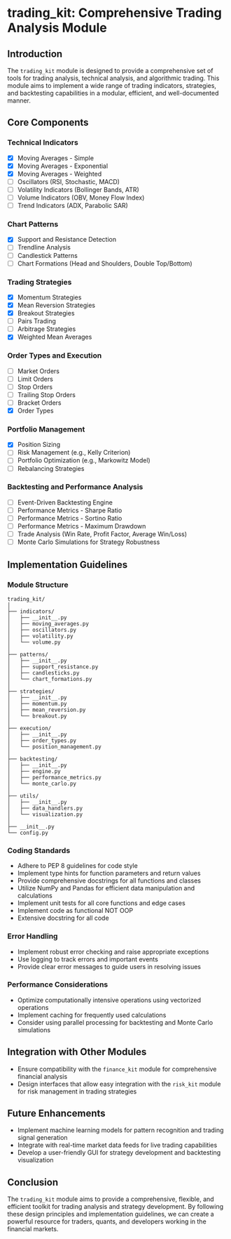 # trading_kit: Comprehensive Trading Analysis Module

## Introduction

The `trading_kit` module is designed to provide a comprehensive set of tools for trading analysis, technical analysis, and algorithmic trading. This module aims to implement a wide range of trading indicators, strategies, and backtesting capabilities in a modular, efficient, and well-documented manner.

## Core Components

### Technical Indicators

- [x] Moving Averages - Simple
- [x] Moving Averages - Exponential
- [x] Moving Averages - Weighted
- [ ] Oscillators (RSI, Stochastic, MACD)
- [ ] Volatility Indicators (Bollinger Bands, ATR)
- [ ] Volume Indicators (OBV, Money Flow Index)
- [ ] Trend Indicators (ADX, Parabolic SAR)

### Chart Patterns

- [x] Support and Resistance Detection
- [ ] Trendline Analysis
- [ ] Candlestick Patterns
- [ ] Chart Formations (Head and Shoulders, Double Top/Bottom)

### Trading Strategies

- [x] Momentum Strategies
- [x] Mean Reversion Strategies
- [x] Breakout Strategies
- [ ] Pairs Trading
- [ ] Arbitrage Strategies
- [x] Weighted Mean Averages

### Order Types and Execution

- [ ] Market Orders
- [ ] Limit Orders
- [ ] Stop Orders
- [ ] Trailing Stop Orders
- [ ] Bracket Orders
- [x] Order Types

### Portfolio Management

- [x] Position Sizing
- [ ] Risk Management (e.g., Kelly Criterion)
- [ ] Portfolio Optimization (e.g., Markowitz Model)
- [ ] Rebalancing Strategies

### Backtesting and Performance Analysis

- [ ] Event-Driven Backtesting Engine
- [ ] Performance Metrics - Sharpe Ratio
- [ ] Performance Metrics - Sortino Ratio
- [ ] Performance Metrics - Maximum Drawdown
- [ ] Trade Analysis (Win Rate, Profit Factor, Average Win/Loss)
- [ ] Monte Carlo Simulations for Strategy Robustness

## Implementation Guidelines

### Module Structure

```
trading_kit/
│
├── indicators/
│   ├── __init__.py
│   ├── moving_averages.py
│   ├── oscillators.py
│   ├── volatility.py
│   └── volume.py
│
├── patterns/
│   ├── __init__.py
│   ├── support_resistance.py
│   ├── candlesticks.py
│   └── chart_formations.py
│
├── strategies/
│   ├── __init__.py
│   ├── momentum.py
│   ├── mean_reversion.py
│   └── breakout.py
│
├── execution/
│   ├── __init__.py
│   ├── order_types.py
│   └── position_management.py
│
├── backtesting/
│   ├── __init__.py
│   ├── engine.py
│   ├── performance_metrics.py
│   └── monte_carlo.py
│
├── utils/
│   ├── __init__.py
│   ├── data_handlers.py
│   └── visualization.py
│
├── __init__.py
└── config.py
```

### Coding Standards

- Adhere to PEP 8 guidelines for code style
- Implement type hints for function parameters and return values
- Provide comprehensive docstrings for all functions and classes
- Utilize NumPy and Pandas for efficient data manipulation and calculations
- Implement unit tests for all core functions and edge cases
- Implement code as functional NOT OOP
- Extensive docstring for all code

### Error Handling

- Implement robust error checking and raise appropriate exceptions
- Use logging to track errors and important events
- Provide clear error messages to guide users in resolving issues

### Performance Considerations

- Optimize computationally intensive operations using vectorized operations
- Implement caching for frequently used calculations
- Consider using parallel processing for backtesting and Monte Carlo simulations

## Integration with Other Modules

- Ensure compatibility with the `finance_kit` module for comprehensive financial analysis
- Design interfaces that allow easy integration with the `risk_kit` module for risk management in trading strategies

## Future Enhancements

- Implement machine learning models for pattern recognition and trading signal generation
- Integrate with real-time market data feeds for live trading capabilities
- Develop a user-friendly GUI for strategy development and backtesting visualization

## Conclusion

The `trading_kit` module aims to provide a comprehensive, flexible, and efficient toolkit for trading analysis and strategy development. By following these design principles and implementation guidelines, we can create a powerful resource for traders, quants, and developers working in the financial markets.
